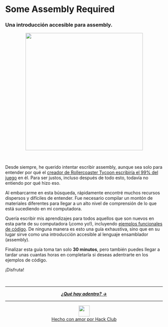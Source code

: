 # Some Assembly Required

### Una introducción accesible para assembly.

<p align="center">
  <img width="375" src="https://cloud-1b2fvx8fc-hack-club-bot.vercel.app/0cover.png">
</p>
<br />

Desde siempre, he querido intentar escribir assembly, aunque sea solo para entender por qué el [creador de Rollercoaster Tycoon escribiría el 99% del juego](https://en.wikipedia.org/wiki/RollerCoaster_Tycoon_(video_game)#:~:text=Sawyer%20wrote%2099%25%20of%20the,%2C%20rendering%2C%20and%20paint%20programs.) en él. Para ser justos, incluso después de todo esto, todavía no entiendo por qué hizo eso.

Al embarcarme en esta búsqueda, rápidamente encontré muchos recursos dispersos y difíciles de entender. Fue necesario compilar un montón de materiales diferentes para llegar a un alto nivel de comprensión de lo que está sucediendo en mi computadora.

Quería escribir mis aprendizajes para todos aquellos que son nuevos en esta parte de su computadora (¡como yo!), incluyendo [ejemplos funcionales de código](/code). De ninguna manera es esto una guía exhaustiva, sino que en su lugar sirve como una introducción accesible al lenguaje ensamblador (assembly).

Finalizar esta guía toma tan solo **30 minutos**, pero también puedes llegar a tardar unas cuantas horas en completarla si deseas adentrarte en los ejemplos de código.

¡Disfruta!

<br />

---

<p align="center">
  <em>
    <b>
      <a href="/es/guía/tabla-de-contenido.md">
        ¿Qué hay adentro? →
      </a>
    </b>
  </em>
</p>

---

<p align="center">
  <a href="https://hackclub.com/">
    <img width="35" src="https://cloud-l0g1cgz4b-hack-club-bot.vercel.app/0h.png"><br/>
    Hecho con amor por Hack Club
  </a>
</p>
